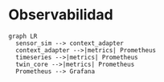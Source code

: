 # Observabilidad

```mermaid
graph LR
  sensor_sim --> context_adapter
  context_adapter -->|metrics| Prometheus
  timeseries -->|metrics| Prometheus
  twin_core -->|metrics| Prometheus
  Prometheus --> Grafana
```
